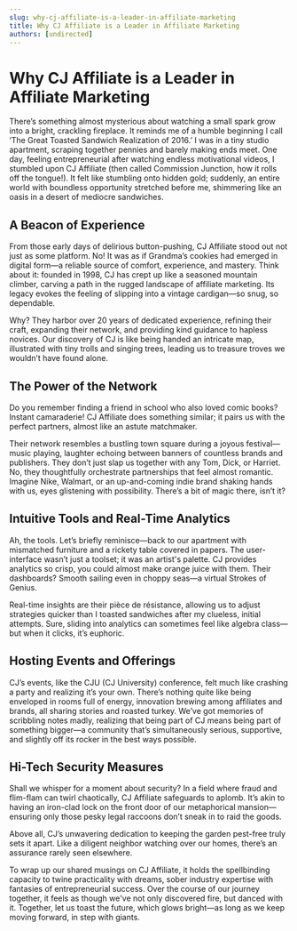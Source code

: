 ```yaml
---
slug: why-cj-affiliate-is-a-leader-in-affiliate-marketing
title: Why CJ Affiliate is a Leader in Affiliate Marketing
authors: [undirected]
---
```


# Why CJ Affiliate is a Leader in Affiliate Marketing

There’s something almost mysterious about watching a small spark grow into a bright, crackling fireplace. It reminds me of a humble beginning I call ‘The Great Toasted Sandwich Realization of 2016.’ I was in a tiny studio apartment, scraping together pennies and barely making ends meet. One day, feeling entrepreneurial after watching endless motivational videos, I stumbled upon CJ Affiliate (then called Commission Junction, how it rolls off the tongue!). It felt like stumbling onto hidden gold; suddenly, an entire world with boundless opportunity stretched before me, shimmering like an oasis in a desert of mediocre sandwiches.

## A Beacon of Experience

From those early days of delirious button-pushing, CJ Affiliate stood out not just as some platform. No! It was as if Grandma’s cookies had emerged in digital form—a reliable source of comfort, experience, and mastery. Think about it: founded in 1998, CJ has crept up like a seasoned mountain climber, carving a path in the rugged landscape of affiliate marketing. Its legacy evokes the feeling of slipping into a vintage cardigan—so snug, so dependable.

Why? They harbor over 20 years of dedicated experience, refining their craft, expanding their network, and providing kind guidance to hapless novices. Our discovery of CJ is like being handed an intricate map, illustrated with tiny trolls and singing trees, leading us to treasure troves we wouldn’t have found alone.

## The Power of the Network

Do you remember finding a friend in school who also loved comic books? Instant camaraderie! CJ Affiliate does something similar; it pairs us with the perfect partners, almost like an astute matchmaker.

Their network resembles a bustling town square during a joyous festival—music playing, laughter echoing between banners of countless brands and publishers. They don’t just slap us together with any Tom, Dick, or Harriet. No, they thoughtfully orchestrate partnerships that feel almost romantic. Imagine Nike, Walmart, or an up-and-coming indie brand shaking hands with us, eyes glistening with possibility. There’s a bit of magic there, isn’t it?

## Intuitive Tools and Real-Time Analytics

Ah, the tools. Let’s briefly reminisce—back to our apartment with mismatched furniture and a rickety table covered in papers. The user-interface wasn’t just a toolset; it was an artist's palette. CJ provides analytics so crisp, you could almost make orange juice with them. Their dashboards? Smooth sailing even in choppy seas—a virtual Strokes of Genius.

Real-time insights are their pièce de résistance, allowing us to adjust strategies quicker than I toasted sandwiches after my clueless, initial attempts. Sure, sliding into analytics can sometimes feel like algebra class—but when it clicks, it’s euphoric.

## Hosting Events and Offerings

CJ’s events, like the CJU (CJ University) conference, felt much like crashing a party and realizing it’s your own. There’s nothing quite like being enveloped in rooms full of energy, innovation brewing among affiliates and brands, all sharing stories and roasted turkey. We’ve got memories of scribbling notes madly, realizing that being part of CJ means being part of something bigger—a community that’s simultaneously serious, supportive, and slightly off its rocker in the best ways possible.

## Hi-Tech Security Measures

Shall we whisper for a moment about security? In a field where fraud and flim-flam can twirl chaotically, CJ Affiliate safeguards to aplomb. It’s akin to having an iron-clad lock on the front door of our metaphorical mansion—ensuring only those pesky legal raccoons don’t sneak in to raid the goods.

Above all, CJ’s unwavering dedication to keeping the garden pest-free truly sets it apart. Like a diligent neighbor watching over our homes, there’s an assurance rarely seen elsewhere.

To wrap up our shared musings on CJ Affiliate, it holds the spellbinding capacity to twine practicality with dreams, sober industry expertise with fantasies of entrepreneurial success. Over the course of our journey together, it feels as though we've not only discovered fire, but danced with it. Together, let us toast the future, which glows bright—as long as we keep moving forward, in step with giants.